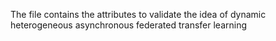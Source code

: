 The file contains the attributes to validate the idea of dynamic heterogeneous asynchronous federated transfer learning
